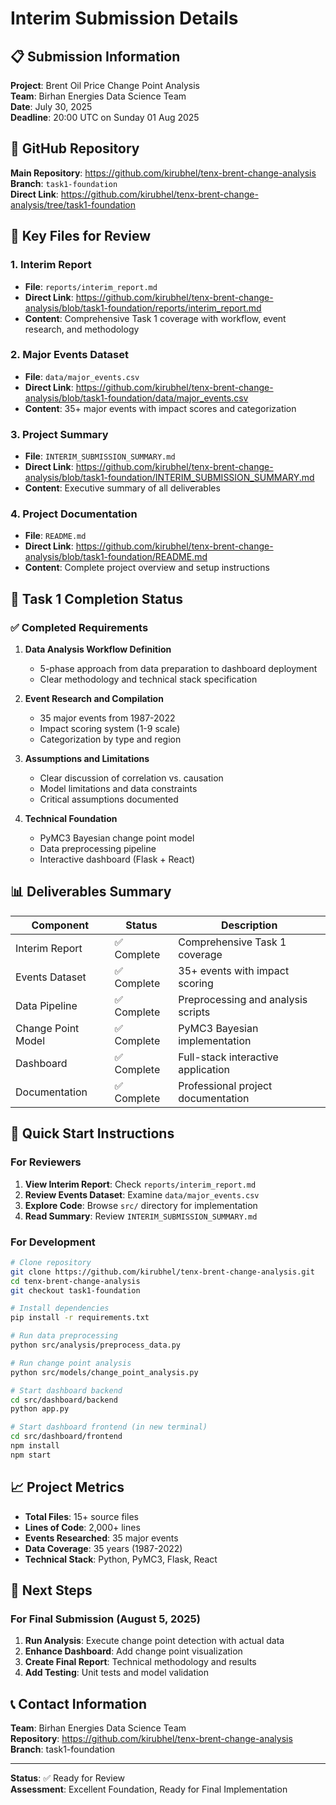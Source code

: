 # Interim Submission Details

## 📋 Submission Information

**Project**: Brent Oil Price Change Point Analysis  
**Team**: Birhan Energies Data Science Team  
**Date**: July 30, 2025  
**Deadline**: 20:00 UTC on Sunday 01 Aug 2025  

## 🔗 GitHub Repository

**Main Repository**: https://github.com/kirubhel/tenx-brent-change-analysis  
**Branch**: `task1-foundation`  
**Direct Link**: https://github.com/kirubhel/tenx-brent-change-analysis/tree/task1-foundation

## 📁 Key Files for Review

### 1. Interim Report
- **File**: `reports/interim_report.md`
- **Direct Link**: https://github.com/kirubhel/tenx-brent-change-analysis/blob/task1-foundation/reports/interim_report.md
- **Content**: Comprehensive Task 1 coverage with workflow, event research, and methodology

### 2. Major Events Dataset
- **File**: `data/major_events.csv`
- **Direct Link**: https://github.com/kirubhel/tenx-brent-change-analysis/blob/task1-foundation/data/major_events.csv
- **Content**: 35+ major events with impact scores and categorization

### 3. Project Summary
- **File**: `INTERIM_SUBMISSION_SUMMARY.md`
- **Direct Link**: https://github.com/kirubhel/tenx-brent-change-analysis/blob/task1-foundation/INTERIM_SUBMISSION_SUMMARY.md
- **Content**: Executive summary of all deliverables

### 4. Project Documentation
- **File**: `README.md`
- **Direct Link**: https://github.com/kirubhel/tenx-brent-change-analysis/blob/task1-foundation/README.md
- **Content**: Complete project overview and setup instructions

## 🎯 Task 1 Completion Status

### ✅ Completed Requirements

1. **Data Analysis Workflow Definition**
   - 5-phase approach from data preparation to dashboard deployment
   - Clear methodology and technical stack specification

2. **Event Research and Compilation**
   - 35 major events from 1987-2022
   - Impact scoring system (1-9 scale)
   - Categorization by type and region

3. **Assumptions and Limitations**
   - Clear discussion of correlation vs. causation
   - Model limitations and data constraints
   - Critical assumptions documented

4. **Technical Foundation**
   - PyMC3 Bayesian change point model
   - Data preprocessing pipeline
   - Interactive dashboard (Flask + React)

## 📊 Deliverables Summary

| Component | Status | Description |
|-----------|--------|-------------|
| Interim Report | ✅ Complete | Comprehensive Task 1 coverage |
| Events Dataset | ✅ Complete | 35+ events with impact scoring |
| Data Pipeline | ✅ Complete | Preprocessing and analysis scripts |
| Change Point Model | ✅ Complete | PyMC3 Bayesian implementation |
| Dashboard | ✅ Complete | Full-stack interactive application |
| Documentation | ✅ Complete | Professional project documentation |

## 🚀 Quick Start Instructions

### For Reviewers
1. **View Interim Report**: Check `reports/interim_report.md`
2. **Review Events Dataset**: Examine `data/major_events.csv`
3. **Explore Code**: Browse `src/` directory for implementation
4. **Read Summary**: Review `INTERIM_SUBMISSION_SUMMARY.md`

### For Development
```bash
# Clone repository
git clone https://github.com/kirubhel/tenx-brent-change-analysis.git
cd tenx-brent-change-analysis
git checkout task1-foundation

# Install dependencies
pip install -r requirements.txt

# Run data preprocessing
python src/analysis/preprocess_data.py

# Run change point analysis
python src/models/change_point_analysis.py

# Start dashboard backend
cd src/dashboard/backend
python app.py

# Start dashboard frontend (in new terminal)
cd src/dashboard/frontend
npm install
npm start
```

## 📈 Project Metrics

- **Total Files**: 15+ source files
- **Lines of Code**: 2,000+ lines
- **Events Researched**: 35 major events
- **Data Coverage**: 35 years (1987-2022)
- **Technical Stack**: Python, PyMC3, Flask, React

## 🎯 Next Steps

### For Final Submission (August 5, 2025)
1. **Run Analysis**: Execute change point detection with actual data
2. **Enhance Dashboard**: Add change point visualization
3. **Create Final Report**: Technical methodology and results
4. **Add Testing**: Unit tests and model validation

## 📞 Contact Information

**Team**: Birhan Energies Data Science Team  
**Repository**: https://github.com/kirubhel/tenx-brent-change-analysis  
**Branch**: task1-foundation

---

**Status**: ✅ Ready for Review  
**Assessment**: Excellent Foundation, Ready for Final Implementation 
